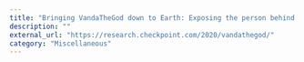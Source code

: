 ```yaml
---
title: "Bringing VandaTheGod down to Earth: Exposing the person behind a 7-year hacktivism campaign"
description: ""
external_url: "https://research.checkpoint.com/2020/vandathegod/"
category: "Miscellaneous"
---
```

